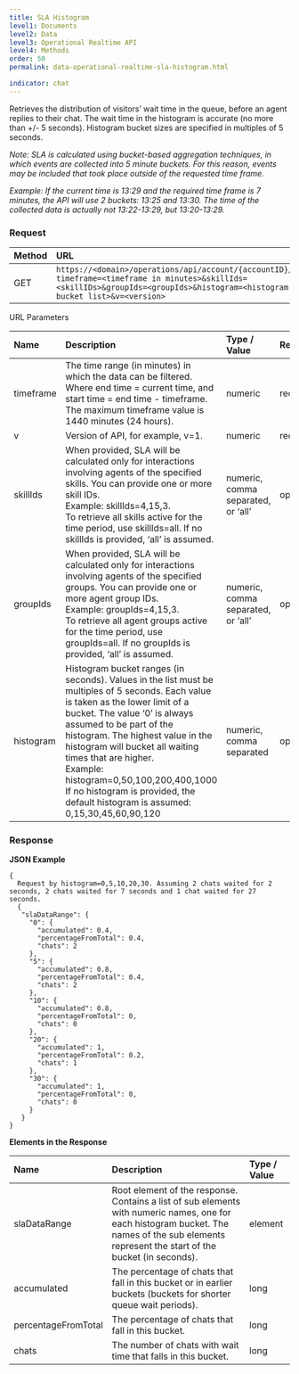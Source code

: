 ```yaml
---
title: SLA Histogram
level1: Documents
level2: Data
level3: Operational Realtime API
level4: Methods
order: 50
permalink: data-operational-realtime-sla-histogram.html

indicator: chat
---
```


Retrieves the distribution of visitors’ wait time in the queue, before an agent replies to their chat. The wait time in the histogram is accurate (no more than +/- 5 seconds). Histogram bucket sizes are specified in multiples of 5 seconds.

*Note: SLA is calculated using bucket-based aggregation techniques, in which events are collected into 5 minute buckets. For this reason, events may be included that took place outside of the requested time frame.*

*Example: If the current time is 13:29 and the required time frame is 7 minutes, the API will use 2 buckets: 13:25 and 13:30. The time of the collected data is actually not 13:22-13:29, but 13:20-13:29.*

### Request

| Method | URL |
| :-------- | :----- |
| GET | `https://<domain>/operations/api/account/{accountID}/sla?timeframe=<timeframe in minutes>&skillIds=<skillIDs>&groupIds=<groupIds>&histogram=<histogram bucket list>&v=<version>`

URL Parameters

| Name | Description | Type / Value |  Required |
| :------ | :------- | :----------- | :--- |
| timeframe | The time range (in minutes) in which the data can be filtered. Where end time = current time, and start time = end time - timeframe. The maximum timeframe value is 1440 minutes (24 hours). | numeric | required |
| v | Version of API, for example, v=1. | numeric | required |
| skillIds | When provided, SLA will be calculated only for interactions involving agents of the specified skills. You can provide one or more skill IDs. <br> Example: skillIds=4,15,3. <br> To retrieve all skills active for the time period, use skillIds=all. If no skillIds is provided, ‘all’ is assumed. | numeric, comma separated, or ‘all’ | optional |
| groupIds | When provided, SLA will be calculated only for interactions involving agents of the specified groups. You can provide one or more agent group IDs. <br> Example: groupIds=4,15,3. <br> To retrieve all agent groups active for the time period, use groupIds=all. If no groupIds is provided, ‘all’ is assumed. | numeric, comma separated, or ‘all’ | optional |
| histogram | Histogram bucket ranges (in seconds). Values in the list must be multiples of 5 seconds. Each value is taken as the lower limit of a bucket. The value ‘0’ is always assumed to be part of the histogram. The highest value in the histogram will bucket all waiting times that are higher. <br> Example: histogram=0,50,100,200,400,1000 <br> If no histogram is provided, the default histogram is assumed: 0,15,30,45,60,90,120 | numeric, comma separated | optional |

### Response

**JSON Example**

    {
      Request by histogram=0,5,10,20,30. Assuming 2 chats waited for 2 seconds, 2 chats waited for 7 seconds and 1 chat waited for 27 seconds.
      {
       "slaDataRange": {
         "0": {
           "accumulated": 0.4,
           "percentageFromTotal": 0.4,
           "chats": 2
         },
         "5": {
           "accumulated": 0.8,
           "percentageFromTotal": 0.4,
           "chats": 2
         },
         "10": {
           "accumulated": 0.8,
           "percentageFromTotal": 0,
           "chats": 0
         },
         "20": {
           "accumulated": 1,
           "percentageFromTotal": 0.2,
           "chats": 1
         },
         "30": {
           "accumulated": 1,
           "percentageFromTotal": 0,
           "chats": 0
         }
       }
    }

**Elements in the Response**

| Name | Description | Type / Value |
| :------ | :------------ | :-------------- |
| slaDataRange | Root element of the response. Contains a list of sub elements with numeric names, one for each histogram bucket. The names of the sub elements represent the start of the bucket (in seconds). | element |
| accumulated | The percentage of chats that fall in this bucket or in earlier buckets (buckets for shorter queue wait periods). | long |
| percentageFromTotal | The percentage of chats that fall in this bucket. | long |
| chats | The number of chats with wait time that falls in this bucket. | long |
